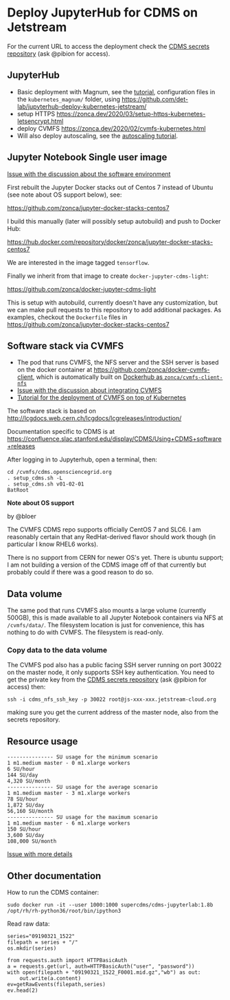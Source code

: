 # Deploy JupyterHub for CDMS on Jetstream

For the current URL to access the deployment check the [CDMS secrets repository](https://github.com/pibion/jupyterhub-deploy-kubernetes-jetstream-secrets) (ask @pibion for access).

## JupyterHub

* Basic deployment with Magnum, see the [tutorial](https://zonca.github.io/2019/06/kubernetes-jupyterhub-jetstream-magnum.html), configuration files in the `kubernetes_magnum/` folder, using <https://github.com/det-lab/jupyterhub-deploy-kubernetes-jetstream/>
* setup HTTPS <https://zonca.dev/2020/03/setup-https-kubernetes-letsencrypt.html>
* deploy CVMFS <https://zonca.dev/2020/02/cvmfs-kubernetes.html>
* Will also deploy autoscaling, see the [autoscaling tutorial](https://zonca.github.io/2019/09/kubernetes-jetstream-autoscaler.html).

## Jupyter Notebook Single user image

[Issue with the discussion about the software environment](https://github.com/det-lab/jupyterhub-deploy-kubernetes-jetstream/issues/3)

First rebuilt the Jupyter Docker stacks out of Centos 7 instead of Ubuntu (see note about OS support below),
see:

<https://github.com/zonca/jupyter-docker-stacks-centos7>

I build this manually (later will possibly setup autobuild) and push to Docker Hub:

<https://hub.docker.com/repository/docker/zonca/jupyter-docker-stacks-centos7>

We are interested in the image tagged `tensorflow`.

Finally we inherit from that image to create `docker-jupyter-cdms-light`:

<https://github.com/zonca/docker-jupyter-cdms-light>

This is setup with autobuild, currently doesn't have any customization, but
we can make pull requests to this repository to add additional packages.
As examples, checkout the `Dockerfile` files in <https://github.com/zonca/jupyter-docker-stacks-centos7>

## Software stack via CVMFS

* The pod that runs CVMFS, the NFS server and the SSH server is based on the docker container at <https://github.com/zonca/docker-cvmfs-client>, which is automatically built on [Dockerhub as `zonca/cvmfs-client-nfs`](https://hub.docker.com/repository/docker/zonca/cvmfs-client-nfs)
* [Issue with the discussion about integrating CVMFS](https://github.com/det-lab/jupyterhub-deploy-kubernetes-jetstream/issues/4)
* [Tutorial for the deployment of CVMFS on top of Kubernetes](https://zonca.dev/2020/02/cvmfs-kubernetes.html)

The software stack is based on <http://lcgdocs.web.cern.ch/lcgdocs/lcgreleases/introduction/>

Documentation specific to CDMS is at <https://confluence.slac.stanford.edu/display/CDMS/Using+CDMS+software+releases>

After logging in to Jupyterhub, open a terminal, then:

```
cd /cvmfs/cdms.opensciencegrid.org
. setup_cdms.sh -L
. setup_cdms.sh v01-02-01
BatRoot
```

**Note about OS support**

by @bloer

The CVMFS CDMS repo supports officially CentOS 7 and SLC6. I am reasonably certain that any RedHat-derived flavor should work though (in particular I know RHEL6 works).

There is no support from CERN for newer OS's yet. There is ubuntu support; I am not building a version of the CDMS image off of that currently but probably could if there was a good reason to do so.

## Data volume

The same pod that runs CVMFS also mounts a large volume (currently 500GB), this is made available to
all Jupyter Notebook containers via NFS at `/cvmfs/data/`. The filesystem location is just for convenience,
this has nothing to do with CVMFS.
The filesystem is read-only.

### Copy data to the data volume

The CVMFS pod also has a public facing SSH server running on port 30022 on the master node,
it only supports SSH key authentication.
You need to get the private key from the [CDMS secrets repository](https://github.com/pibion/jupyterhub-deploy-kubernetes-jetstream-secrets) (ask @pibion for access) then:

    ssh -i cdms_nfs_ssh_key -p 30022 root@js-xxx-xxx.jetstream-cloud.org

making sure you get the current address of the master node, also from the secrets repository.

## Resource usage

```
--------------- SU usage for the minimum scenario
1 m1.medium master - 0 m1.xlarge workers
6 SU/hour
144 SU/day
4,320 SU/month
--------------- SU usage for the average scenario
1 m1.medium master - 3 m1.xlarge workers
78 SU/hour
1,872 SU/day
56,160 SU/month
--------------- SU usage for the maximum scenario
1 m1.medium master - 6 m1.xlarge workers
150 SU/hour
3,600 SU/day
108,000 SU/month
```

[Issue with more details](https://github.com/det-lab/jupyterhub-deploy-kubernetes-jetstream/issues/2#issuecomment-567164886)

## Other documentation

How to run the CDMS container:

```
sudo docker run -it --user 1000:1000 supercdms/cdms-jupyterlab:1.8b /opt/rh/rh-python36/root/bin/ipython3
```

Read raw data:

```
series="09190321_1522"
filepath = series + "/"
os.mkdir(series)

from requests.auth import HTTPBasicAuth
a = requests.get(url, auth=HTTPBasicAuth("user", "password"))
with open(filepath + "09190321_1522_F0001.mid.gz","wb") as out:
    out.write(a.content)
ev=getRawEvents(filepath,series)
ev.head(2)
```
